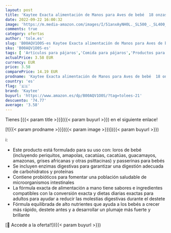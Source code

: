 ```yaml
---
layout: post
title: 'Kaytee Exacta alimentación de Manos para Aves de bebé  18 onzas'
date: 2022-09-22 16:00:32
image: 'https://m.media-amazon.com/images/I/51anxAyNH0L._SL500_._SL400_.jpg'
comments: true
category: ofertas
author: 'tole.es'
slug: 'B00AQV1O0S-es Kaytee Exacta alimentación de Manos para Aves de bebé 18...'
sku: 'B00AQV1O0S-es'
tags: [ 'Artículos para pájaros','Comida para pájaros','Productos para mascotas','bebé','kaytee','🇪🇸', ]
actualPrice: 3.58 EUR
currency: EUR
price: 3.58
comparePrice: 14.19 EUR
prodname: 'Kaytee Exacta alimentación de Manos para Aves de bebé  18 onzas'
country: 'es'
flag: '🇪🇸'
brand: 'Kaytee'
buyurl: 'https://www.amazon.es/dp/B00AQV1O0S/?tag=tolees-21'
descuento: '74.77'
average: '3.58'
---
```


Tienes [{{< param title >}}]({{< param buyurl >}}) en el siguiente enlace!

[![{{< param prodname >}}]({{< param image >}})]({{< param buyurl >}})

ℹ️:

- Este producto está formulado para su uso con: loros de bebé (incluyendo periquitos, amapolas, cacatúas, cacatúas, guacamayos, amazonas, grises africanas y otras psittacinas) y passerinas para bebés
- Se incluyen enzimas digestivas para garantizar una digestión adecuada de carbohidratos y proteínas
- Contiene probióticos para fomentar una población saludable de microorganismos intestinales
- La fórmula exacta de alimentación a mano tiene sabores e ingredientes compatibles con la conversión exacta y dietas diarias exactas para adultos para ayudar a reducir las molestias digestivas durante el destete
- Fórmula equilibrada de alto nutrientes que ayuda a los bebés a crecer más rápido, destete antes y a desarrollar un plumaje más fuerte y brillante

[🛒 Accede a la oferta!!]({{< param buyurl >}})
